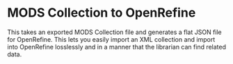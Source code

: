 # MODS Collection to OpenRefine

This takes an exported MODS Collection file and generates a flat JSON file for OpenRefine.  This lets you easily import
an XML collection and import into OpenRefine losslessly and in a manner that the librarian can find related data.